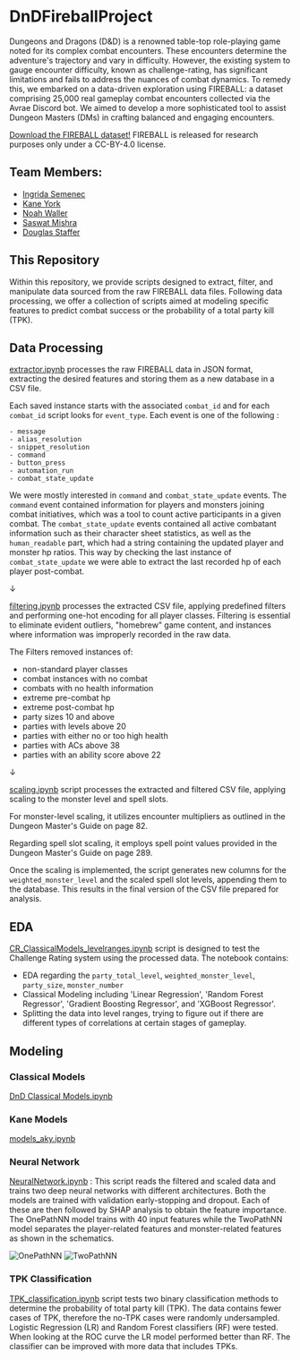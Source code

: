 # DnDFireballProject
Dungeons and Dragons (D&amp;D) is a renowned table-top role-playing game noted for its complex combat encounters. These encounters determine the adventure's trajectory and vary in difficulty. However, the existing system to gauge encounter difficulty, known as challenge-rating, has significant limitations and fails to address the nuances of combat dynamics. To remedy this, we embarked on a data-driven exploration using FIREBALL: a dataset comprising 25,000 real gameplay combat encounters collected via the Avrae Discord bot. We aimed to develop a more sophisticated tool to assist Dungeon Masters (DMs) in crafting balanced and engaging encounters.

[Download the FIREBALL dataset!](https://datasets.mechanus.zhu.codes/fireball-anonymized-nov-28-2022-kfdjl.tar.gz) 
FIREBALL is released for research purposes only under a CC-BY-4.0 license.

## Team Members:
- [Ingrida Semenec](https://www.linkedin.com/in/ingrida-semenec/)
- [Kane York](https://www.linkedin.com/in/alxandr-kane-york-6583b7a3/)
- [Noah Waller](https://www.linkedin.com/in/noahcwaller/)
- [Saswat Mishra](https://www.linkedin.com/in/saswat-mishra-b3171535/)
- [Douglas Staffer](https://www.linkedin.com/in/douglas-stauffer-r/)


## This Repository

Within this repository, we provide scripts designed to extract, filter, and manipulate data sourced from the raw FIREBALL data files. Following data processing, we offer a collection of scripts aimed at modeling specific features to predict combat success or the probability of a total party kill (TPK).


## Data Processing

[extractor.ipynb](https://github.com/ingridasemenec/DnDFireballProject/blob/main/extractor.ipynb) processes the raw FIREBALL data in JSON format, extracting the desired features and storing them as a new database in a CSV file.

Each saved instance starts with the associated `combat_id` and for each `combat_id` script looks for `event_type`. Each event is one of the following :
```text
- message
- alias_resolution
- snippet_resolution
- command
- button_press
- automation_run
- combat_state_update
```
We were mostly interested in `command` and `combat_state_update` events. The `command` event contained information for players and monsters joining combat initiatives, which was a tool to count active participants in a given combat. The `combat_state_update` events contained all active combatant information such as their character sheet statistics, as well as the `human_readable` part, which had a string containing the updated player and monster hp ratios. This way by checking the last instance of `combat_state_update` we were able to extract the last recorded hp of each player post-combat. 

&#8595;

[filtering.ipynb](https://github.com/ingridasemenec/DnDFireballProject/blob/main/filtering.ipynb) processes the extracted CSV file, applying predefined filters and performing one-hot encoding for all player classes. Filtering is essential to eliminate evident outliers, "homebrew" game content, and instances where information was improperly recorded in the raw data.

The Filters removed instances of:
 * non-standard player classes 
 * combat instances with no combat
 * combats with no health information
 *  extreme pre-combat hp
 *  extreme post-combat hp
 *  party sizes 10 and above
 *  parties with levels above 20
 *  parties with either no or too high health
 *  parties with ACs above 38
 * parties with an ability score above 22

&#8595;

[scaling.ipynb](https://github.com/ingridasemenec/DnDFireballProject/blob/main/scaling.ipynb) script processes the extracted and filtered CSV file, applying scaling to the monster level and spell slots.

For monster-level scaling, it utilizes encounter multipliers as outlined in the Dungeon Master's Guide on page 82. 

Regarding spell slot scaling, it employs spell point values provided in the Dungeon Master's Guide on page 289. 

Once the scaling is implemented, the script generates new columns for the `weighted_monster_level` and the scaled spell slot levels, appending them to the database. This results in the final version of the CSV file prepared for analysis.


## EDA
[CR_ClassicalModels_levelranges.ipynb](https://github.com/ingridasemenec/DnDFireballProject/blob/main/CR_ClassicalModels_levelranges.ipynb) script is designed to test the Challenge Rating system using the processed data. The notebook contains: 
* EDA regarding the `party_total_level`, `weighted_monster_level`, `party_size`, `monster_number`
* Classical Modeling including 'Linear Regression', 'Random Forest Regressor', 'Gradient Boosting Regressor', and 'XGBoost Regressor'.
* Splitting the data into level ranges, trying to figure out if there are different types of correlations at certain stages of gameplay. 

## Modeling
### Classical Models
[DnD Classical Models.ipynb](https://github.com/ingridasemenec/DnDFireballProject/blob/main/DnD%20Classical%20Models.ipynb)

### Kane Models
[models_aky.ipynb](https://github.com/ingridasemenec/DnDFireballProject/blob/main/models_aky.ipynb)

### Neural Network
[NeuralNetwork.ipynb](https://github.com/ingridasemenec/DnDFireballProject/blob/main/NeuralNetwork.ipynb) : This script reads the filtered and scaled data and trains two deep neural networks with different architectures. Both the models are trained with validation early-stopping and dropout. Each of these are then followed by SHAP analysis to obtain the feature importance.
The OnePathNN model trains with 40 input features while the TwoPathNN model separates the player-related features and monster-related features as shown in the schematics.

![OnePathNN](https://github.com/ingridasemenec/DnDFireballProject/blob/main/NN_files/one_path_nn.svg)
![TwoPathNN](https://github.com/ingridasemenec/DnDFireballProject/blob/main/NN_files/two_path_nn.svg)


### TPK Classification
[TPK_classification.ipynb](https://github.com/ingridasemenec/DnDFireballProject/blob/main/TPK_classification.ipynb) script tests two binary classification methods to determine the probability of total party kill (TPK). The data contains fewer cases of TPK, therefore the no-TPK cases were randomly undersampled. Logistic Regression (LR) and Random Forest classifiers (RF) were tested. When looking at the ROC curve the LR model performed better than RF. The classifier can be improved with more data that includes TPKs. 

